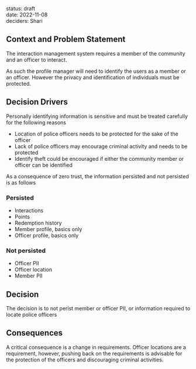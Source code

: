 status: draft  
date: 2022-11-08  
deciders: Shari

## Context and Problem Statement
The interaction management system requires a member of the community and an officer to interact.

As such the profile manager will need to identify the users as a member or an officer.  However the privacy and identification of individuals must be protected.

## Decision Drivers
Personally identifying information is sensitive and must be treated carefully for the following reasons
 * Location of police officers needs to be protected for the sake of the officer
 * Lack of police officers may encourage criminal activity and needs to be protected
 * Identify theft could be encouraged if either the community member or officer can be identified
 
As a consequence of zero trust, the information persisted and not persisted is as follows

### Persisted
 * Interactions
 * Points
 * Redemption history
 * Member profile, basics only
 * Officer profile, basics only
 
### Not persisted
 * Officer PII
 * Officer location
 * Member PII

## Decision
The decision is to not perist member or officer PII, or information required to locate police officers

## Consequences
A critical consequence is a change in requirements.  Officer locations are a requirement, however, pushing back on the requirements is advisable for the protection of the officers and discouraging criminal activities.

